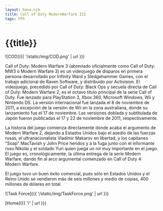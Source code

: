 ```yaml
---
layout: base.njk
title: Call of Duty ModernWarfare III 
tags: FPS
---
```


# {{title}}

![COD]({{ '/static/img/COD.png' | url }})

Call of Duty: Modern Warfare 3 (abreviado oficialmente como Call of Duty: MW3 o Modern Warfare 3) es un videojuego de disparos en primera persona desarrollado por Infinity Ward y Sledgehammer Games, con el trabajo adicional de Raven Software, y distribuido por Activision. El videojuego, precedido por Call of Duty: Black Ops y secuela directa de Call of Duty: Modern Warfare 2, es el octavo título principal de la serie Call of Duty. Fue lanzado para PlayStation 3, Xbox 360, Microsoft Windows, Wii y Nintendo DS. La versión internacional fue lanzada el 8 de noviembre de 2011, a excepción de la versión de Wii en la zona australiana, donde su lanzamiento fue el 17 de noviembre. Las versiones doblada y subtitulada de Japón fueron publicadas el 17 y 22 de noviembre de 2011, respectivamente. 

La historia del juego comienza directamente donde acaba el argumento de Modern Warfare 2, dejando a Estados Unidos bajo el asedio de las fuerzas rusas, el ultranacionalista Vladimir Makarov en libertad, y los capitanes "Soap" MacTavish y John Price heridos y a la fuga junto con el informante ruso Nikolai y el soldado Yuri quien juega un rol muy importante en el juego. El juego es, cronológicamente, la última entrega de la serie Modern Warfare, dando fin al arco argumental comenzado en Call of Duty 4: Modern Warfare. 

El juego tuvo un buen éxito comercial, pues sólo en Estados Unidos y el Reino Unido se vendieron más de seis millones y medio de copias, 400 millones de dólares en total.

![Task Force]({{ '/static/img/TaskForce.png' | url }})

[Home]({{ '/' | url }})
